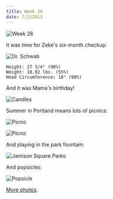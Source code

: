 ```yaml
---
title: Week 28
date: 7/2/2013
---
```


![Week 28](https://lh6.googleusercontent.com/-xBgJcWgqj1o/UdO315GlZUI/AAAAAAAANYM/IwjcOEIO_Sw/w715-h716-no/Zeek+Week+28+Graphic.jpg)

It was time for Zeke's six-month checkup:

![Dr. Schwab](https://lh6.googleusercontent.com/-vVefISz17ak/UdO327NJRiI/AAAAAAAANY0/w7zDPupmdgE/w537-h716-no/IMG_2079.jpg)

    Height: 27 3/4" (90%)
    Weight: 18.02 lbs. (55%)
    Head Circumference: 18" (98%)

And it was Mama's birthday!

![Candles](https://lh5.googleusercontent.com/-noyi0NPrz5c/UdO35KZl1JI/AAAAAAAANYk/ARYrvf_VSsc/w1077-h716-no/DSC_1189.JPG)

Summer in Portland means lots of picnics:

![Picnic](https://lh4.googleusercontent.com/-rg-zeraJ-eU/UdO38oEgOaI/AAAAAAAANZs/PHoeLEQYbDE/w955-h716-no/P1030653.JPG)

![Picnic](https://lh4.googleusercontent.com/-zpH9Tyxs9UQ/UdO398FbfHI/AAAAAAAANZ8/XKfv0VgIGXI/w955-h716-no/P1030661.JPG)

And playing in the park fountain:

![Jamison Square Park](https://lh4.googleusercontent.com/-tW0NJldxtsI/UdO4CXLrPYI/AAAAAAAANa8/W06BGTdyx4E/w476-h716-no/DSC_1230.JPG)o

And popsicles:

![Popsicle](https://lh4.googleusercontent.com/-TWG8kP5SYw0/UdO4E-fRHLI/AAAAAAAANbk/jmgp-YDivWc/w1077-h716-no/DSC_1254.JPG)

[More photos](https://plus.google.com/photos/109995794392976695103/albums/5896258450865287457).
